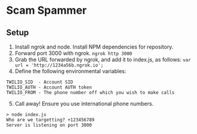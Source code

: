 # Scam Spammer

## Setup

1. Install ngrok and node. Install NPM dependencies for repository.
2. Forward port 3000 with ngrok.
`ngrok http 3000`
3. Grab the URL forwarded by ngrok, and add it to index.js, as follows:
`var url = 'http://1234a56b.ngrok.io';`
4. Define the following environmental variables:
```
TWILIO_SID  - Account SID
TWILIO_AUTH - Account AUTH token
TWILIO_FROM - The phone number off which you wish to make calls
```
5. Call away! Ensure you use international phone numbers.
```
> node index.js
Who are we targetting? +123456789
Server is listening on port 3000
```
